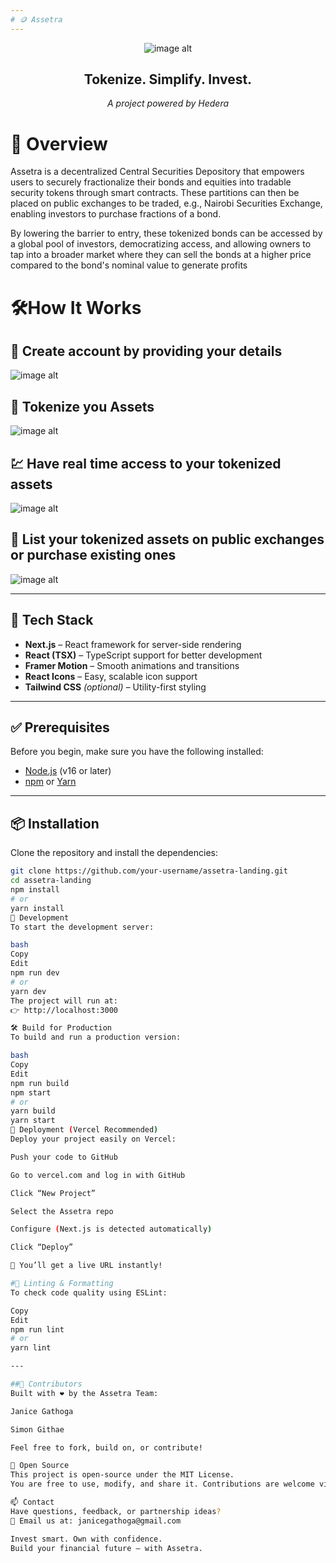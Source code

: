 ```yaml
---
# 🪙 Assetra
---
```

<div align = "center">

  ![image alt](https://github.com/Assetra-Project/AssetraLanding-Page/blob/main/assetra3.jpg)
</div>
<div align = "center">

## **Tokenize. Simplify. Invest.**  
*A project powered by Hedera*
</div>

# 📜 Overview
Assetra is a decentralized Central Securities Depository that empowers users to securely fractionalize their bonds and equities into tradable security tokens through smart contracts. These partitions can then be placed on public exchanges to be traded, e.g., Nairobi Securities Exchange, enabling investors to purchase fractions of a bond.

By lowering the barrier to entry, these tokenized bonds can be accessed by a global pool of investors, democratizing access, and allowing owners to tap into a broader market where they can sell the bonds at a higher price compared to the bond's nominal value to generate profits

# 🛠️How It Works
  ## 🦰 Create account by providing your details
  
  ![image alt](https://github.com/Assetra-Project/AssetraLanding-Page/blob/main/personaldetails.jpg)

  ## 💎 Tokenize you Assets
  
   ![image alt](https://github.com/Assetra-Project/AssetraLanding-Page/blob/main/createtoken.jpg)

  ## 💹 Have real time access to your tokenized assets
  
  ![image alt](https://github.com/Assetra-Project/AssetraLanding-Page/blob/main/dashboard.jpg)

  ## 💸 List your tokenized assets on public exchanges or purchase existing ones
 
   ![image alt]( https://github.com/Assetra-Project/AssetraLanding-Page/blob/main/listing.jpg)

  ---

## 🚀 Tech Stack

- **Next.js** – React framework for server-side rendering  
- **React (TSX)** – TypeScript support for better development  
- **Framer Motion** – Smooth animations and transitions  
- **React Icons** – Easy, scalable icon support  
- **Tailwind CSS** *(optional)* – Utility-first styling

---

## ✅ Prerequisites

Before you begin, make sure you have the following installed:

- [Node.js](https://nodejs.org/) (v16 or later)  
- [npm](https://www.npmjs.com/) or [Yarn](https://yarnpkg.com/)

---

## 📦 Installation

Clone the repository and install the dependencies:

```bash
git clone https://github.com/your-username/assetra-landing.git
cd assetra-landing
npm install
# or
yarn install
🧪 Development
To start the development server:

bash
Copy
Edit
npm run dev
# or
yarn dev
The project will run at:
👉 http://localhost:3000

🛠️ Build for Production
To build and run a production version:

bash
Copy
Edit
npm run build
npm start
# or
yarn build
yarn start
🚀 Deployment (Vercel Recommended)
Deploy your project easily on Vercel:

Push your code to GitHub

Go to vercel.com and log in with GitHub

Click “New Project”

Select the Assetra repo

Configure (Next.js is detected automatically)

Click “Deploy”

🎉 You’ll get a live URL instantly!

#🧼 Linting & Formatting
To check code quality using ESLint:

Copy
Edit
npm run lint
# or
yarn lint

---

##👥 Contributors
Built with ❤️ by the Assetra Team:

Janice Gathoga

Simon Githae

Feel free to fork, build on, or contribute!

👐 Open Source
This project is open-source under the MIT License.
You are free to use, modify, and share it. Contributions are welcome via pull requests or issues.

📫 Contact
Have questions, feedback, or partnership ideas?
📩 Email us at: janicegathoga@gmail.com

Invest smart. Own with confidence.
Build your financial future — with Assetra.
